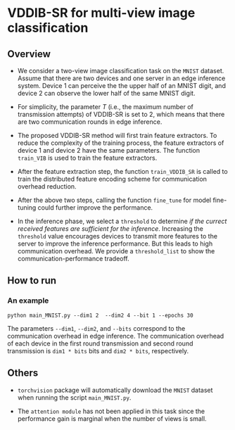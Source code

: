 # VDDIB-SR for multi-view image classification


## Overview

* We consider a two-view image classification task on the `MNIST` dataset. Assume that there are two devices and one server in an edge inference system. Device 1 can perceive the the upper half of an MNIST digit, and device 2 can observe the lower half of the same MNIST digit.

* For simplicity, the parameter $T$ (i.e., the maximum number of transmission attempts) of VDDIB-SR is set to 2, which means that there are two communication rounds in edge inference.

* The proposed VDDIB-SR method will first train feature extractors. To reduce the complexity of the training process, the feature extractors of device 1 and device 2 have the same parameters. The function `train_VIB` is used to train the feature extractors. 

* After the feature extraction step, the function `train_VDDIB_SR` is called to train the distributed feature encoding scheme for communication overhead reduction.

* After the above two steps, calling the function `fine_tune` for model fine-tuning could further improve the performance.

* In the inference phase, we select a `threshold` to determine *if the currect received features are sufficient for the inference*. Increasing the `threshold` value encourages devices to transmit more features to the server to improve the inference performance. But this leads to high communication overhead. We provide a `threshold_list` to show the communication-performance tradeoff.




## How to run
### An example
`python main_MNIST.py --dim1 2  --dim2 4 --bit 1 --epochs 30 `

The parameters `--dim1`, `--dim2`, and `--bits` correspond to the communication overhead in edge inference. The communication overhead of each device in the first round transmission and second round transmission is `dim1 * bits` bits and `dim2 * bits`, respectively.


## Others

* `torchvision` package will automatically download the `MNIST` dataset when running the script `main_MNIST.py`.

* The `attention module` has not been applied in this task since the performance gain is marginal when the number of views is small.
